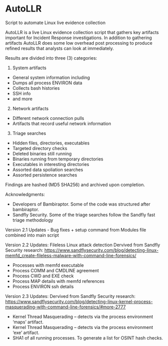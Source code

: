 # AutoLLR
Script to automate Linux live evidence collection

AutoLLR is a live Linux evidence collection script that gathers key artifacts important for Incident Response investigations. In addition to gathering artifacts AutoLLR does some low overhead post processing to produce refined results that analysts can look at immediately.

Results are divided into three (3) categories: 
1. System artifacts
- General system information including 
- Dumps all process ENVIRON data
- Collects bash histories
- SSH info
- and more 
    
2. Network artifacts 
- Different network connection pulls
 - Artifacts that record useful network information 
    
3. Triage searches
- Hidden files, directories, executables 
- Targeted directory checks
- Deleted binaries still running 
- Binaries running from temporary directories 
- Executables in interesting directories
- Assorted data spoliation searches 
- Assorted persistence searches 

Findings are hashed (MD5 SHA256) and archived upon completion.


Acknowledgments:
- Developers of Bambiraptor. Some of the code was structured after bambiraptor. 
- Sandfly Security. Some of the triage searches follow the Sandfly fast triage methodology 
    
    
Version 2.1 Updates - Bug fixes + setup command from Modules file combined into main script


Version 2.2 Updates: Fileless Linux attack detection
Dervived from Sandfly Security research: https://www.sandflysecurity.com/blog/detecting-linux-memfd_create-fileless-malware-with-command-line-forensics/
- Processes with memfd executable
- Process COMM and CMDLINE agreement
- Process CWD and EXE check
- Process MAP details with memfd references
- Process ENVIRON ssh details


Version 2.3 Updates:
Dervived from Sandfly Security research: https://www.sandflysecurity.com/blog/detecting-linux-kernel-process-masquerading-with-command-line-forensics/#more-2777
- Kernel Thread Masquerading – detects via the process environment ‘maps’ artifact.
- Kernel Thread Masquerading – detects via the process environment ‘exe’ artifact.
- SHA1 of all running processes. To generate a list for OSINT hash checks. 



